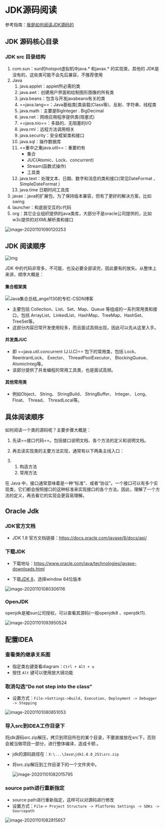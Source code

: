 

# JDK源码阅读

参考指南：[我是如何阅读JDK源码的](https://mp.weixin.qq.com/s/F9iXPnWn5MwqZ3ofQIDCYA)

## JDK 源码核心目录

### JDK src 目录结构

1. com.sun：sun的hotspot虚拟机中java.* 和javax.* 的实现类，其他的
   JDK是没有的，这些类可能不会先后兼容，不推荐使用
2. Java 
   1. java.applet：applet所必需的类
   2. java.awt：创建用户界面和绘制图形图像的所有类
   3. java.beans：包含与开发javabeans有关的类
   4. ==java.lang==：Java基础类[类装载(Class等)、反射、字符串、线程类
   5. java.math：主要是Biglnteger . BigDecimal
   6. java.net：网络应用程序提供类(阻塞式)
   7. ==java.nio==：多路的、无阻塞的I/O
   8. java.rmi：远程方法调用相关
   9. java.security：安全框架类和接口
   10. java.sql：操作数据库
   11. ==重中之重java.util==：重要的有
       - 集合
       - JUC(Atomic、Lock、concurrent)
       - Stream(函数式操作)
       - 工具类
   12. java.text：处理文本、日期、数字和消息的类和接口(常见DateFormat 、SimpleDateFormat )
   13. java.time 日期时间工具库
3. javax：java的扩展包，为了保持版本兼容，但有了更好的解决方案，比如swing
4. launcher：和底层交互的c代码
5. org：其它企业组织提供的java类库，大部分不是oracle公司提供的，比如w3c提供的对XML解析类和接口

![image-20201101090120253](https://aliyun-typora-img.oss-cn-beijing.aliyuncs.com/imgs/20201101090120.png)

## JDK 阅读顺序

![img](https://aliyun-typora-img.oss-cn-beijing.aliyuncs.com/imgs/20201111200905.webp)

JDK 中的代码非常多，不可能、也没必要全部读完，因此要有的放矢。从整体上来讲，顺序大概是：

#### 集合框架类

![Java集合总结_ange1130的专栏-CSDN博客](https://aliyun-typora-img.oss-cn-beijing.aliyuncs.com/imgs/20201101092313.jpeg)

- 主要包括 Collection、List、Set、Map、Queue 等组成的一系列常用类和接口，包括 ArrayList、LinkedList、HashMap、TreeMap、HashSet、TreeSet等。
- 这部分内容日常开发使用较多，而且面试高频出现，因此可以先从这里入手。

#### 并发类JUC

- 即 ==java.util.concurrent (J.U.C)== 包下的常用类，包括 Lock、 ReentrantLock、 Exector、 ThreadPoolExecutor、 BlockingQueue、 AtomicInteg等。
- 该部分提供了并发编程的常用工具类，也是面试高频。

#### 其他常用类

- 例如Object、 String、 StringBuild、 StringBuffer、 Integer、 Long、 Float、 Thread、 ThreadLocal等。

## 具体阅读顺序

如何阅读一个类的源码呢？主要步骤大概是：

1. 先读==接口代码==。包括接口说明文档、各个方法的定义和说明文档。

2. 再去读实现类的主要方法实现，通常有以下两条主线入口：

3. 1. 构造方法
   2. 常用方法

在 Java 中，接口通常意味着是一种“标准”、或者“协议”。一个接口可以有多个实现类，它们都会按照接口的这种标准来实现接口的各个方法。因此，理解了一个方法的定义，再去看它的实现会更容易理解。

## Oracle Jdk

### JDK官方文档

- JDK 1.8 官方文档链接：https://docs.oracle.com/javase/8/docs/api/

### 下载JDK

- 下载地址：https://www.oracle.com/java/technologies/javase-downloads.html

- 下载[JDK 8](https://www.oracle.com/java/technologies/javase/javase-jdk8-downloads.html)，选择window 64位版本

![image-20201101080306116](https://aliyun-typora-img.oss-cn-beijing.aliyuncs.com/imgs/20201101080306.png)

### OpenJDK

openjdk是被sun公司授权，可以查看其源码(一般openjdk8 、openjdk11).

![image-20201101093950524](https://aliyun-typora-img.oss-cn-beijing.aliyuncs.com/imgs/20201101093950.png)

## 配置IDEA

### 查看类的继承关系图

- 指定类右键查看diagram：`Ctrl + Alt + u`
- 按住 `Alt` 键可以使用放大镜功能

### 取消勾选”Do not step into the class“

- 设置方式：`File->Settings->Build, Execution, Deployment -> Debugger -> Stepping `

![image-20201101080851053](https://aliyun-typora-img.oss-cn-beijing.aliyuncs.com/imgs/20201101080851.png)

### 导入src到IDEA工作目录下

将jdk源码src.zip解压，拷贝到项目所在的某个目录，不要直接放在src下，否则会被当做项目一部分，进行整体编译，造成卡顿.。

- jdk的源码路径在：`X:\...\Java\jdk1.8.0_251\src.zip`

- 将src.zip解压到工作目录下的一个文件夹中。

  ![image-20201101082015795](https://aliyun-typora-img.oss-cn-beijing.aliyuncs.com/imgs/20201101082015.png)

### source path进行重新指定

- source path进行重新指定，这样可以对源码进行修改
- 设置方式：`File-> Project Structure -> Platforms Settings -> SDKs -> Sourcepath`

![image-20201101082815657](https://aliyun-typora-img.oss-cn-beijing.aliyuncs.com/imgs/20201101082815.png)



